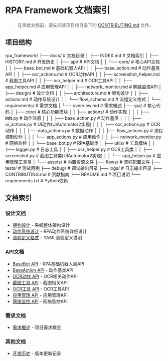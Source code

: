 # RPA Framework 文档索引

> 在贡献文档前，请先阅读项目根目录下的 [CONTRIBUTING.md](../CONTRIBUTING.md) 文件。

## 项目结构

rpa_framework/
├── docs/               # 文档目录
│   ├── INDEX.md       # 文档索引
│   ├── HISTORY.md     # 开发历史
│   ├── api/           # API文档
│   │   └── core/      # 核心API文档
│   │       ├── base_bot.md            # 基础机器人API
│   │       ├── base_action.md         # 动作基类API
│   │       ├── ocr_actions.md         # OCR动作API
│   │       ├── screenshot_helper.md    # 截图工具API
│   │       ├── ocr_helper.md          # OCR工具API
│   │       ├── app_helper.md          # 应用管理API
│   │       ├── network_monitor.md     # 网络监控API
│   ├── design/        # 设计文档
│   │   ├── architecture.md    # 架构设计
│   │   ├── actions.md         # 动作系统设计
│   │   └── flow_schema.md     # 流程定义格式
│   └── requirements/  # 需求文档
│       └── overview.md        # 需求概述
├── rpa/              # 核心代码
│   ├── core/         # 核心功能模块
│   │   ├── actions/             # 动作实现
│   │   │   ├── __init__.py     # 动作注册
│   │   │   ├── base_action.py  # 动作基类
│   │   │   ├── ui_actions.py   # UI动作(UIAutomator2实现)
│   │   │   ├── ocr_actions.py  # OCR动作
│   │   │   ├── data_actions.py # 数据动作
│   │   │   ├── flow_actions.py # 流程控制动作
│   │   │   └── app_actions.py  # 应用动作
│   │   ├── network_monitor.py  # 网络监控
│   │   └── base_bot.py        # RPA基础类
│   ├── utils/        # 工具模块
│   │   ├── logger.py           # 日志工具
│   │   ├── ocr_helper.py      # OCR工具类
│   │   ├── screenshot.py      # 截图工具类(UIAutomator2实现)
│   │   └── app_helper.py      # 应用管理工具类
│   └── assets/       # 内置资源文件
├── flows/            # 流程配置文件
├── tests/            # 测试用例
├── debug/            # 调试输出目录
├── logs/             # 日志输出目录
├── CONTRIBUTING.md   # 贡献指南
├── README.md         # 项目说明
└── requirements.txt  # Python依赖

## 文档索引

### 设计文档
- [架构设计](design/architecture.md) - 系统整体架构设计
- [动作系统设计](design/actions.md) - RPA动作系统详细设计
- [流程定义格式](design/flow_schema.md) - YAML流程定义说明

### API文档
- [BaseBot API](api/core/base_bot.md) - RPA基础机器人类API
- [BaseAction API](api/core/base_action.md) - 动作基类API
- [OCR动作 API](api/core/ocr_actions.md) - OCR相关动作API
- [截图工具 API](api/core/screenshot_helper.md) - 截图相关API
- [OCR工具 API](api/core/ocr_helper.md) - OCR工具API
- [应用管理 API](api/core/app_helper.md) - 应用管理API
- [网络监控 API](api/core/network_monitor.md) - 网络监控API

### 需求文档
- [需求概述](requirements/overview.md) - 项目需求概览

### 其他文档
- [开发历史](HISTORY.md) - 版本更新记录